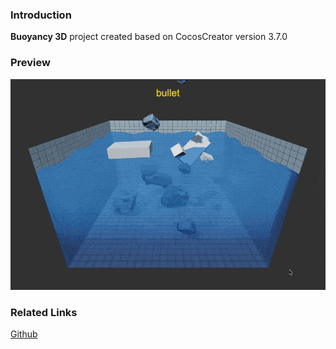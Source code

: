 ### Introduction
**Buoyancy 3D**  project created based on CocosCreator version 3.7.0 

### Preview
![image](../../../gif/202209/2022092101.gif)

### Related Links
[Github](https://github.com/cocos/cocos-example-projects/tree/v3.6/physics-3d/assets/demo/buoyancy)